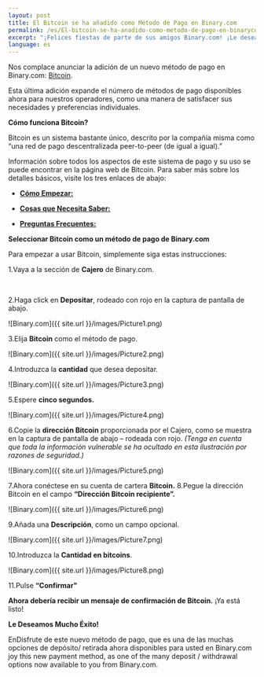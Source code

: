 ```yaml
---
layout: post
title: El Bitcoin se ha añadido como Método de Pago en Binary.com
permalink: /es/El-bitcoin-se-ha-anadido-como-metodo-de-pago-en-binarycom/
excerpt: "¡Felices fiestas de parte de sus amigos Binary.com! ¡Le deseamos un feliz y próspero Año Nuevo!"
language: es
---
```


Nos complace anunciar la adición de un nuevo método de pago en Binary.com: [Bitcoin](https://bitcoin.org/es/).

Esta última adición expande el número de métodos de pago disponibles ahora para nuestros operadores, como una manera de satisfacer sus necesidades y preferencias individuales.


**Cómo funciona Bitcoin?**

Bitcoin es un sistema bastante único, descrito por la compañía misma como “una red de pago descentralizada peer-to-peer (de igual a igual).”

Información sobre todos los aspectos de este sistema de pago y su uso se puede encontrar en la página web de Bitcoin. Para saber más sobre los detalles básicos, visite los tres enlaces de abajo:


+ [**Cómo Empezar:**](https://bitcoin.org/es/como-empezar)

+ [**Cosas que Necesita Saber:**](https://bitcoin.org/es/debes-saber)

+ [**Preguntas Frecuentes:**](https://bitcoin.org/es/faq)


**Seleccionar Bitcoin como un método de pago de Binary.com**

Para empezar a usar Bitcoin, simplemente siga estas instrucciones:

1.Vaya a la sección de **Cajero** de Binary.com.

<br>

2.Haga click en **Depositar**, rodeado con rojo en la captura de pantalla de abajo.

![Binary.com]({{ site.url }}/images/Picture1.png)

3.Elija **Bitcoin** como el método de pago.

![Binary.com]({{ site.url }}/images/Picture2.png)

4.Introduzca la **cantidad** que desea depositar.

![Binary.com]({{ site.url }}/images/Picture3.png)

5.Espere **cinco segundos.**

![Binary.com]({{ site.url }}/images/Picture4.png)

6.Copie la **dirección Bitcoin** proporcionada por el Cajero, como se muestra en la captura de pantalla de abajo – rodeada con rojo. *(Tenga en cuenta que toda la información vulnerable se ha ocultado en esta ilustración por razones de seguridad.)*

![Binary.com]({{ site.url }}/images/Picture5.png)

7.Ahora conéctese en su cuenta de cartera **Bitcoin.**
8.Pegue la dirección Bitcoin en el campo  **“Dirección Bitcoin recipiente”.**

![Binary.com]({{ site.url }}/images/Picture6.png)

9.Añada una **Descripción**, como un campo opcional.

![Binary.com]({{ site.url }}/images/Picture7.png)

10.Introduzca la **Cantidad en bitcoins**.

![Binary.com]({{ site.url }}/images/Picture8.png)

11.Pulse **“Confirmar"**

**Ahora debería recibir un mensaje de confirmación de Bitcoin.** ¡Ya está listo!

**Le Deseamos Mucho Éxito!**

EnDisfrute de este nuevo método de pago, que es una de las muchas opciones de depósito/ retirada ahora disponibles para usted en Binary.com
joy this new payment method, as one of the many deposit / withdrawal options now available to you from Binary.com.
